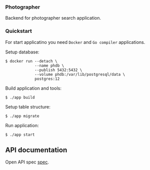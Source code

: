 ### Photographer

Backend for photographer search application.

### Quickstart

For start applicatino you need `Docker` and `Go compiler` applications.

Setup database:
```shell script
$ docker run --detach \
             --name phdb \
             --publish 5432:5432 \
             --volume phdb:/var/lib/postgresql/data \
             postgres:12
```

Build application and tools:
```shell script
$ ./app build
```

Setup table structure:
```
$ ./app migrate
```

Run application:
```
$ ./app start
```

## API documentation

Open API spec [spec](docs/api.yml).
